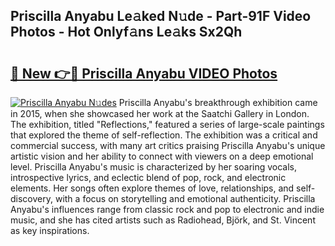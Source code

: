 ## Priscilla Anyabu Le𝚊ked N𝚞de - Part-91F Video Photos - Hot Onlyf𝚊ns Le𝚊ks Sx2Qh

# <h2><a href="http://ac51157.deff.icu/?id=Priscilla+Anyabu">🔗 New 👉🔴 Priscilla Anyabu VIDEO Photos</a></h2>

[![Priscilla Anyabu N𝚞des](https://i.imgur.com/rIISA9y.gif)](http://ac51157.deff.icu/?id=Priscilla+Anyabu)
Priscilla Anyabu's breakthrough exhibition came in 2015, when she showcased her work at the Saatchi Gallery in London. The exhibition, titled "Reflections," featured a series of large-scale paintings that explored the theme of self-reflection. The exhibition was a critical and commercial success, with many art critics praising Priscilla Anyabu's unique artistic vision and her ability to connect with viewers on a deep emotional level. Priscilla Anyabu's music is characterized by her soaring vocals, introspective lyrics, and eclectic blend of pop, rock, and electronic elements. Her songs often explore themes of love, relationships, and self-discovery, with a focus on storytelling and emotional authenticity. Priscilla Anyabu's influences range from classic rock and pop to electronic and indie music, and she has cited artists such as Radiohead, Björk, and St. Vincent as key inspirations.
